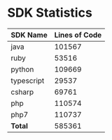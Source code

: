 # SDK Statistics

| SDK Name | Lines of Code |
| -------- | ------------- |
| java | 101567 |
| ruby | 53516 |
| python | 109669 |
| typescript | 29537 |
| csharp | 69761 |
| php | 110574 |
| php7 | 110737 |
| **Total** | 585361 |

